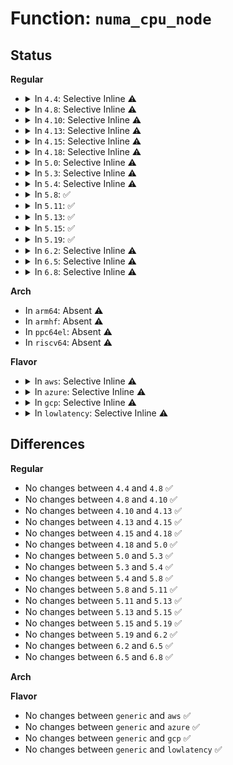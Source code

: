 # Function: <code>numa_cpu_node</code>

## Status
<b>Regular</b>
<ul>
<li>
<details>
<summary>In <code>4.4</code>: Selective Inline ⚠️</summary>

```c
int numa_cpu_node(int cpu);
```

**Collision:** Unique Global

**Inline:** Selective

**Transformation:** False

**Instances:**

```
In arch/x86/mm/numa.c (ffffffff81f785f3)
Location: arch/x86/mm/numa.c:63
Inline: True
Inline callers:
  - arch/x86/mm/numa.c:init_cpu_to_node
Direct callers:
  - arch/x86/kernel/cpu/intel.c:init_intel
  - arch/x86/kernel/cpu/amd.c:init_amd
```
**Symbols:**

```
ffffffff81074b40-ffffffff81074b8b: numa_cpu_node (STB_GLOBAL)
```
</details>
</li>
<li>
<details>
<summary>In <code>4.8</code>: Selective Inline ⚠️</summary>

```c
int numa_cpu_node(int cpu);
```

**Collision:** Unique Global

**Inline:** Selective

**Transformation:** False

**Instances:**

```
In arch/x86/mm/numa.c (ffffffff81fa0d9c)
Location: arch/x86/mm/numa.c:62
Inline: True
Inline callers:
  - arch/x86/mm/numa.c:init_cpu_to_node
Direct callers:
  - arch/x86/kernel/cpu/intel.c:init_intel
  - arch/x86/kernel/cpu/amd.c:init_amd
```
**Symbols:**

```
ffffffff81076140-ffffffff8107618b: numa_cpu_node (STB_GLOBAL)
```
</details>
</li>
<li>
<details>
<summary>In <code>4.10</code>: Selective Inline ⚠️</summary>

```c
int numa_cpu_node(int cpu);
```

**Collision:** Unique Global

**Inline:** Selective

**Transformation:** False

**Instances:**

```
In arch/x86/mm/numa.c (ffffffff81fdc540)
Location: arch/x86/mm/numa.c:62
Inline: True
Inline callers:
  - arch/x86/mm/numa.c:init_cpu_to_node
Direct callers:
  - arch/x86/kernel/cpu/intel.c:init_intel
  - arch/x86/kernel/cpu/amd.c:init_amd
```
**Symbols:**

```
ffffffff81079d30-ffffffff81079d7b: numa_cpu_node (STB_GLOBAL)
```
</details>
</li>
<li>
<details>
<summary>In <code>4.13</code>: Selective Inline ⚠️</summary>

```c
int numa_cpu_node(int cpu);
```

**Collision:** Unique Global

**Inline:** Selective

**Transformation:** False

**Instances:**

```
In arch/x86/mm/numa.c (ffffffff820bd563)
Location: arch/x86/mm/numa.c:62
Inline: True
Inline callers:
  - arch/x86/mm/numa.c:init_cpu_to_node
Direct callers:
  - arch/x86/kernel/cpu/intel.c:init_intel
  - arch/x86/kernel/cpu/amd.c:init_amd
```
**Symbols:**

```
ffffffff810785e0-ffffffff8107862b: numa_cpu_node (STB_GLOBAL)
```
</details>
</li>
<li>
<details>
<summary>In <code>4.15</code>: Selective Inline ⚠️</summary>

```c
int numa_cpu_node(int cpu);
```

**Collision:** Unique Global

**Inline:** Selective

**Transformation:** False

**Instances:**

```
In arch/x86/mm/numa.c (ffffffff826c43a6)
Location: arch/x86/mm/numa.c:62
Inline: True
Inline callers:
  - arch/x86/mm/numa.c:init_cpu_to_node
Direct callers:
  - arch/x86/kernel/cpu/intel.c:init_intel
  - arch/x86/kernel/cpu/amd.c:init_amd
```
**Symbols:**

```
ffffffff8107e920-ffffffff8107e982: numa_cpu_node (STB_GLOBAL)
```
</details>
</li>
<li>
<details>
<summary>In <code>4.18</code>: Selective Inline ⚠️</summary>

```c
int numa_cpu_node(int cpu);
```

**Collision:** Unique Global

**Inline:** Selective

**Transformation:** False

**Instances:**

```
In arch/x86/mm/numa.c (ffffffff826ee64e)
Location: arch/x86/mm/numa.c:62
Inline: True
Inline callers:
  - arch/x86/mm/numa.c:init_cpu_to_node
Direct callers:
  - arch/x86/kernel/cpu/intel.c:init_intel
  - arch/x86/kernel/cpu/amd.c:init_amd
```
**Symbols:**

```
ffffffff81081a60-ffffffff81081ac2: numa_cpu_node (STB_GLOBAL)
```
</details>
</li>
<li>
<details>
<summary>In <code>5.0</code>: Selective Inline ⚠️</summary>

```c
int numa_cpu_node(int cpu);
```

**Collision:** Unique Global

**Inline:** Selective

**Transformation:** False

**Instances:**

```
In arch/x86/mm/numa.c (ffffffff828a533c)
Location: arch/x86/mm/numa.c:61
Inline: True
Inline callers:
  - arch/x86/mm/numa.c:init_cpu_to_node
Direct callers:
  - arch/x86/kernel/cpu/intel.c:init_intel
  - arch/x86/kernel/cpu/amd.c:init_amd
  - arch/x86/kernel/cpu/hygon.c:init_hygon
```
**Symbols:**

```
ffffffff81088670-ffffffff810886d2: numa_cpu_node (STB_GLOBAL)
```
</details>
</li>
<li>
<details>
<summary>In <code>5.3</code>: Selective Inline ⚠️</summary>

```c
int numa_cpu_node(int cpu);
```

**Collision:** Unique Global

**Inline:** Selective

**Transformation:** False

**Instances:**

```
In arch/x86/mm/numa.c (ffffffff828bd8d4)
Location: arch/x86/mm/numa.c:62
Inline: True
Inline callers:
  - arch/x86/mm/numa.c:init_cpu_to_node
Direct callers:
  - arch/x86/kernel/cpu/intel.c:init_intel
  - arch/x86/kernel/cpu/amd.c:init_amd
  - arch/x86/kernel/cpu/hygon.c:init_hygon
```
**Symbols:**

```
ffffffff8108c2c0-ffffffff8108c30b: numa_cpu_node (STB_GLOBAL)
```
</details>
</li>
<li>
<details>
<summary>In <code>5.4</code>: Selective Inline ⚠️</summary>

```c
int numa_cpu_node(int cpu);
```

**Collision:** Unique Global

**Inline:** Selective

**Transformation:** False

**Instances:**

```
In arch/x86/mm/numa.c (ffffffff828c3d5e)
Location: arch/x86/mm/numa.c:62
Inline: True
Inline callers:
  - arch/x86/mm/numa.c:init_cpu_to_node
Direct callers:
  - arch/x86/kernel/cpu/intel.c:init_intel
  - arch/x86/kernel/cpu/amd.c:init_amd
  - arch/x86/kernel/cpu/hygon.c:init_hygon
  - arch/x86/kernel/apic/x2apic_uv_x.c:uv_system_init_hub
```
**Symbols:**

```
ffffffff8108cf20-ffffffff8108cf6b: numa_cpu_node (STB_GLOBAL)
```
</details>
</li>
<li>
<details>
<summary>In <code>5.8</code>: ✅</summary>

```c
int numa_cpu_node(int cpu);
```

**Collision:** Unique Global

**Inline:** No

**Transformation:** False

**Instances:**

```
In arch/x86/mm/numa.c (ffffffff81094510)
Location: arch/x86/mm/numa.c:59
Inline: False
Direct callers:
  - arch/x86/kernel/cpu/intel.c:init_intel
  - arch/x86/kernel/cpu/amd.c:srat_detect_node
  - arch/x86/kernel/cpu/hygon.c:srat_detect_node
  - arch/x86/kernel/apic/x2apic_uv_x.c:uv_system_init_hub
  - arch/x86/mm/numa.c:init_cpu_to_node
```
**Symbols:**

```
ffffffff81094510-ffffffff8109455b: numa_cpu_node (STB_GLOBAL)
```
</details>
</li>
<li>
<details>
<summary>In <code>5.11</code>: ✅</summary>

```c
int numa_cpu_node(int cpu);
```

**Collision:** Unique Global

**Inline:** No

**Transformation:** False

**Instances:**

```
In arch/x86/mm/numa.c (ffffffff81093910)
Location: arch/x86/mm/numa.c:57
Inline: False
Direct callers:
  - arch/x86/kernel/cpu/intel.c:init_intel
  - arch/x86/kernel/cpu/amd.c:srat_detect_node
  - arch/x86/kernel/cpu/hygon.c:srat_detect_node
  - arch/x86/kernel/apic/x2apic_uv_x.c:uv_system_init_hub
  - arch/x86/mm/numa.c:init_cpu_to_node
```
**Symbols:**

```
ffffffff81093910-ffffffff8109395b: numa_cpu_node (STB_GLOBAL)
```
</details>
</li>
<li>
<details>
<summary>In <code>5.13</code>: ✅</summary>

```c
int numa_cpu_node(int cpu);
```

**Collision:** Unique Global

**Inline:** No

**Transformation:** False

**Instances:**

```
In arch/x86/mm/numa.c (ffffffff810942d0)
Location: arch/x86/mm/numa.c:57
Inline: False
Direct callers:
  - arch/x86/kernel/cpu/intel.c:init_intel
  - arch/x86/kernel/cpu/amd.c:init_amd
  - arch/x86/kernel/cpu/hygon.c:init_hygon
  - arch/x86/kernel/cpu/mshyperv.c:hv_smp_prepare_cpus
  - arch/x86/kernel/cpu/mshyperv.c:hv_smp_prepare_cpus
  - arch/x86/kernel/apic/x2apic_uv_x.c:uv_system_init_hub
  - arch/x86/mm/numa.c:init_cpu_to_node
```
**Symbols:**

```
ffffffff810942d0-ffffffff8109431b: numa_cpu_node (STB_GLOBAL)
```
</details>
</li>
<li>
<details>
<summary>In <code>5.15</code>: ✅</summary>

```c
int numa_cpu_node(int cpu);
```

**Collision:** Unique Global

**Inline:** No

**Transformation:** False

**Instances:**

```
In arch/x86/mm/numa.c (ffffffff810a4100)
Location: arch/x86/mm/numa.c:57
Inline: False
Direct callers:
  - arch/x86/kernel/cpu/intel.c:init_intel
  - arch/x86/kernel/cpu/amd.c:init_amd
  - arch/x86/kernel/cpu/hygon.c:init_hygon
  - arch/x86/kernel/cpu/mshyperv.c:hv_smp_prepare_cpus
  - arch/x86/kernel/cpu/mshyperv.c:hv_smp_prepare_cpus
  - arch/x86/kernel/apic/x2apic_uv_x.c:uv_system_init_hub
  - arch/x86/mm/numa.c:init_cpu_to_node
```
**Symbols:**

```
ffffffff810a4100-ffffffff810a418f: numa_cpu_node (STB_GLOBAL)
```
</details>
</li>
<li>
<details>
<summary>In <code>5.19</code>: ✅</summary>

```c
int numa_cpu_node(int cpu);
```

**Collision:** Unique Global

**Inline:** No

**Transformation:** False

**Instances:**

```
In arch/x86/mm/numa.c (ffffffff810b8870)
Location: arch/x86/mm/numa.c:57
Inline: False
Direct callers:
  - arch/x86/kernel/cpu/intel.c:init_intel
  - arch/x86/kernel/cpu/amd.c:init_amd
  - arch/x86/kernel/cpu/hygon.c:init_hygon
  - arch/x86/kernel/cpu/mshyperv.c:hv_smp_prepare_cpus
  - arch/x86/kernel/cpu/mshyperv.c:hv_smp_prepare_cpus
  - arch/x86/kernel/apic/x2apic_uv_x.c:uv_system_init_hub
  - arch/x86/mm/numa.c:init_cpu_to_node
```
**Symbols:**

```
ffffffff810b8870-ffffffff810b8907: numa_cpu_node (STB_GLOBAL)
```
</details>
</li>
<li>
<details>
<summary>In <code>6.2</code>: Selective Inline ⚠️</summary>

```c
int numa_cpu_node(int cpu);
```

**Collision:** Unique Global

**Inline:** Selective

**Transformation:** False

**Instances:**

```
In arch/x86/mm/numa.c (ffffffff83e9dee5)
Location: arch/x86/mm/numa.c:57
Inline: True
Inline callers:
  - arch/x86/mm/numa.c:init_cpu_to_node
Direct callers:
  - arch/x86/kernel/cpu/intel.c:init_intel
  - arch/x86/kernel/cpu/amd.c:init_amd
  - arch/x86/kernel/cpu/hygon.c:init_hygon
  - arch/x86/kernel/cpu/mshyperv.c:hv_smp_prepare_cpus
  - arch/x86/kernel/cpu/mshyperv.c:hv_smp_prepare_cpus
  - arch/x86/kernel/apic/x2apic_uv_x.c:uv_system_init_hub
```
**Symbols:**

```
ffffffff810d40e0-ffffffff810d4177: numa_cpu_node (STB_GLOBAL)
```
</details>
</li>
<li>
<details>
<summary>In <code>6.5</code>: Selective Inline ⚠️</summary>

```c
int numa_cpu_node(int cpu);
```

**Collision:** Unique Global

**Inline:** Selective

**Transformation:** False

**Instances:**

```
In arch/x86/mm/numa.c (ffffffff836c1d05)
Location: arch/x86/mm/numa.c:57
Inline: True
Inline callers:
  - arch/x86/mm/numa.c:init_cpu_to_node
Direct callers:
  - arch/x86/kernel/cpu/intel.c:init_intel
  - arch/x86/kernel/cpu/amd.c:init_amd
  - arch/x86/kernel/cpu/hygon.c:init_hygon
  - arch/x86/kernel/cpu/mshyperv.c:hv_smp_prepare_cpus
  - arch/x86/kernel/cpu/mshyperv.c:hv_smp_prepare_cpus
```
**Symbols:**

```
ffffffff810d7620-ffffffff810d76b7: numa_cpu_node (STB_GLOBAL)
```
</details>
</li>
<li>
<details>
<summary>In <code>6.8</code>: Selective Inline ⚠️</summary>

```c
int numa_cpu_node(int cpu);
```

**Collision:** Unique Global

**Inline:** Selective

**Transformation:** False

**Instances:**

```
In arch/x86/mm/numa.c (ffffffff838f2706)
Location: arch/x86/mm/numa.c:59
Inline: True
Inline callers:
  - arch/x86/mm/numa.c:init_cpu_to_node
Direct callers:
  - arch/x86/kernel/cpu/intel.c:init_intel
  - arch/x86/kernel/cpu/amd.c:init_amd
  - arch/x86/kernel/cpu/hygon.c:init_hygon
  - arch/x86/kernel/cpu/mshyperv.c:hv_smp_prepare_cpus
  - arch/x86/kernel/cpu/mshyperv.c:hv_smp_prepare_cpus
```
**Symbols:**

```
ffffffff810dfea0-ffffffff810dff37: numa_cpu_node (STB_GLOBAL)
```
</details>
</li>
</ul>
<b>Arch</b>
<ul>
<li>
In <code>arm64</code>: Absent ⚠️
</li>
<li>
In <code>armhf</code>: Absent ⚠️
</li>
<li>
In <code>ppc64el</code>: Absent ⚠️
</li>
<li>
In <code>riscv64</code>: Absent ⚠️
</li>
</ul>
<b>Flavor</b>
<ul>
<li>
<details>
<summary>In <code>aws</code>: Selective Inline ⚠️</summary>

```c
int numa_cpu_node(int cpu);
```

**Collision:** Unique Global

**Inline:** Selective

**Transformation:** False

**Instances:**

```
In arch/x86/mm/numa.c (ffffffff828aed34)
Location: arch/x86/mm/numa.c:62
Inline: True
Inline callers:
  - arch/x86/mm/numa.c:init_cpu_to_node
Direct callers:
  - arch/x86/kernel/cpu/intel.c:init_intel
  - arch/x86/kernel/cpu/amd.c:init_amd
  - arch/x86/kernel/cpu/hygon.c:init_hygon
```
**Symbols:**

```
ffffffff8108bee0-ffffffff8108bf2b: numa_cpu_node (STB_GLOBAL)
```
</details>
</li>
<li>
<details>
<summary>In <code>azure</code>: Selective Inline ⚠️</summary>

```c
int numa_cpu_node(int cpu);
```

**Collision:** Unique Global

**Inline:** Selective

**Transformation:** False

**Instances:**

```
In arch/x86/mm/numa.c (ffffffff828a6f26)
Location: arch/x86/mm/numa.c:62
Inline: True
Inline callers:
  - arch/x86/mm/numa.c:init_cpu_to_node
Direct callers:
  - arch/x86/kernel/cpu/intel.c:init_intel
  - arch/x86/kernel/cpu/amd.c:init_amd
  - arch/x86/kernel/cpu/hygon.c:init_hygon
```
**Symbols:**

```
ffffffff8107aa10-ffffffff8107aa5b: numa_cpu_node (STB_GLOBAL)
```
</details>
</li>
<li>
<details>
<summary>In <code>gcp</code>: Selective Inline ⚠️</summary>

```c
int numa_cpu_node(int cpu);
```

**Collision:** Unique Global

**Inline:** Selective

**Transformation:** False

**Instances:**

```
In arch/x86/mm/numa.c (ffffffff828c1c33)
Location: arch/x86/mm/numa.c:62
Inline: True
Inline callers:
  - arch/x86/mm/numa.c:init_cpu_to_node
Direct callers:
  - arch/x86/kernel/cpu/intel.c:init_intel
  - arch/x86/kernel/cpu/amd.c:init_amd
  - arch/x86/kernel/cpu/hygon.c:init_hygon
```
**Symbols:**

```
ffffffff8108be90-ffffffff8108bedb: numa_cpu_node (STB_GLOBAL)
```
</details>
</li>
<li>
<details>
<summary>In <code>lowlatency</code>: Selective Inline ⚠️</summary>

```c
int numa_cpu_node(int cpu);
```

**Collision:** Unique Global

**Inline:** Selective

**Transformation:** False

**Instances:**

```
In arch/x86/mm/numa.c (ffffffff828c4d7e)
Location: arch/x86/mm/numa.c:62
Inline: True
Inline callers:
  - arch/x86/mm/numa.c:init_cpu_to_node
Direct callers:
  - arch/x86/kernel/cpu/intel.c:init_intel
  - arch/x86/kernel/cpu/amd.c:init_amd
  - arch/x86/kernel/cpu/hygon.c:init_hygon
  - arch/x86/kernel/apic/x2apic_uv_x.c:uv_system_init_hub
```
**Symbols:**

```
ffffffff8108e1f0-ffffffff8108e23b: numa_cpu_node (STB_GLOBAL)
```
</details>
</li>
</ul>

## Differences
<b>Regular</b>
<ul>
<li>
No changes between <code>4.4</code> and <code>4.8</code> ✅
</li>
<li>
No changes between <code>4.8</code> and <code>4.10</code> ✅
</li>
<li>
No changes between <code>4.10</code> and <code>4.13</code> ✅
</li>
<li>
No changes between <code>4.13</code> and <code>4.15</code> ✅
</li>
<li>
No changes between <code>4.15</code> and <code>4.18</code> ✅
</li>
<li>
No changes between <code>4.18</code> and <code>5.0</code> ✅
</li>
<li>
No changes between <code>5.0</code> and <code>5.3</code> ✅
</li>
<li>
No changes between <code>5.3</code> and <code>5.4</code> ✅
</li>
<li>
No changes between <code>5.4</code> and <code>5.8</code> ✅
</li>
<li>
No changes between <code>5.8</code> and <code>5.11</code> ✅
</li>
<li>
No changes between <code>5.11</code> and <code>5.13</code> ✅
</li>
<li>
No changes between <code>5.13</code> and <code>5.15</code> ✅
</li>
<li>
No changes between <code>5.15</code> and <code>5.19</code> ✅
</li>
<li>
No changes between <code>5.19</code> and <code>6.2</code> ✅
</li>
<li>
No changes between <code>6.2</code> and <code>6.5</code> ✅
</li>
<li>
No changes between <code>6.5</code> and <code>6.8</code> ✅
</li>
</ul>
<b>Arch</b>
<ul>
</ul>
<b>Flavor</b>
<ul>
<li>
No changes between <code>generic</code> and <code>aws</code> ✅
</li>
<li>
No changes between <code>generic</code> and <code>azure</code> ✅
</li>
<li>
No changes between <code>generic</code> and <code>gcp</code> ✅
</li>
<li>
No changes between <code>generic</code> and <code>lowlatency</code> ✅
</li>
</ul>

